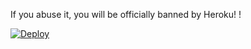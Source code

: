 If you abuse it, you will be officially banned by Heroku! !


[![Deploy](https://www.herokucdn.com/deploy/button.png)](https://dashboard.heroku.com/new?template=https://github.com/bvjgrfch99/xxbegvwty) 


